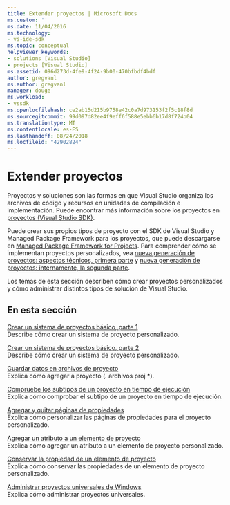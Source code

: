 ```yaml
---
title: Extender proyectos | Microsoft Docs
ms.custom: ''
ms.date: 11/04/2016
ms.technology:
- vs-ide-sdk
ms.topic: conceptual
helpviewer_keywords:
- solutions [Visual Studio]
- projects [Visual Studio]
ms.assetid: 096d273d-4fe9-4f24-9b00-470bfbdf4bdf
author: gregvanl
ms.author: gregvanl
manager: douge
ms.workload:
- vssdk
ms.openlocfilehash: ce2ab15d215b9758e42c0a7d973153f2f5c18f8d
ms.sourcegitcommit: 99d097d82ee4f9eff6f588e5ebb6b17d8f724b04
ms.translationtype: MT
ms.contentlocale: es-ES
ms.lasthandoff: 08/24/2018
ms.locfileid: "42902824"
---
```

# <a name="extend-projects"></a>Extender proyectos
Proyectos y soluciones son las formas en que Visual Studio organiza los archivos de código y recursos en unidades de compilación e implementación. Puede encontrar más información sobre los proyectos en [proyectos (Visual Studio SDK)](../extensibility/extending-projects.md).  
  
 Puede crear sus propios tipos de proyecto con el SDK de Visual Studio y Managed Package Framework para los proyectos, que puede descargarse en [Managed Package Framework for Projects](https://github.com/tunnelvisionlabs/MPFProj10). Para comprender cómo se implementan proyectos personalizados, vea [nueva generación de proyectos: aspectos técnicos, primera parte](../extensibility/internals/new-project-generation-under-the-hood-part-one.md) y [nueva generación de proyectos: internamente, la segunda parte](../extensibility/internals/new-project-generation-under-the-hood-part-two.md).  
  
 Los temas de esta sección describen cómo crear proyectos personalizados y cómo administrar distintos tipos de solución de Visual Studio.  
  
## <a name="in-this-section"></a>En esta sección  
 [Crear un sistema de proyectos básico, parte 1](../extensibility/creating-a-basic-project-system-part-1.md)  
 Describe cómo crear un sistema de proyecto personalizado.  
  
 [Crear un sistema de proyectos básico, parte 2](../extensibility/creating-a-basic-project-system-part-2.md)  
 Describe cómo crear un sistema de proyecto personalizado.  
  
 [Guardar datos en archivos de proyecto](../extensibility/saving-data-in-project-files.md)  
 Explica cómo agregar a proyecto (*.* archivos proj *).  
  
 [Compruebe los subtipos de un proyecto en tiempo de ejecución](../extensibility/verifying-subtypes-of-a-project-at-run-time.md)  
 Explica cómo comprobar el subtipo de un proyecto en tiempo de ejecución.  
  
 [Agregar y quitar páginas de propiedades](../extensibility/adding-and-removing-property-pages.md)  
 Explica cómo personalizar las páginas de propiedades para el proyecto personalizado.  
  
 [Agregar un atributo a un elemento de proyecto](../extensibility/adding-an-attribute-to-a-project-item.md)  
 Explica cómo agregar un atributo a un elemento de proyecto personalizado.  
  
 [Conservar la propiedad de un elemento de proyecto](../extensibility/persisting-the-property-of-a-project-item.md)  
 Explica cómo conservar las propiedades de un elemento de proyecto personalizado.  
  
 [Administrar proyectos universales de Windows](../extensibility/managing-universal-windows-projects.md)  
 Explica cómo administrar proyectos universales.  